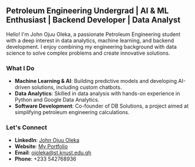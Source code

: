 ## Petroleum Engineering Undergrad | AI & ML Enthusiast | Backend Developer | Data Analyst

Hello! I'm John Ojuu Oleka, a passionate Petroleum Engineering student with a deep interest in data analytics, machine learning, and backend development. I enjoy combining my engineering background with data science to solve complex problems and create innovative solutions.

### What I Do
- **Machine Learning & AI**: Building predictive models and developing AI-driven solutions, including custom chatbots.
- **Data Analytics**: Skilled in data analysis with hands-on experience in Python and Google Data Analytics.
- **Software Development**: Co-founder of DB Solutions, a project aimed at simplifying petroleum engineering calculations.

### Let's Connect
- **LinkedIn**: [John Ojuu Oleka](https://www.linkedin.com/in/johnojuuoleka)
- **Website**: [My Portfolio](https://sites.google.com/view/joleksportfolio)
- **Email**: ojoleka@st.knust.edu.gh
- **Phone**: +233 542768936

